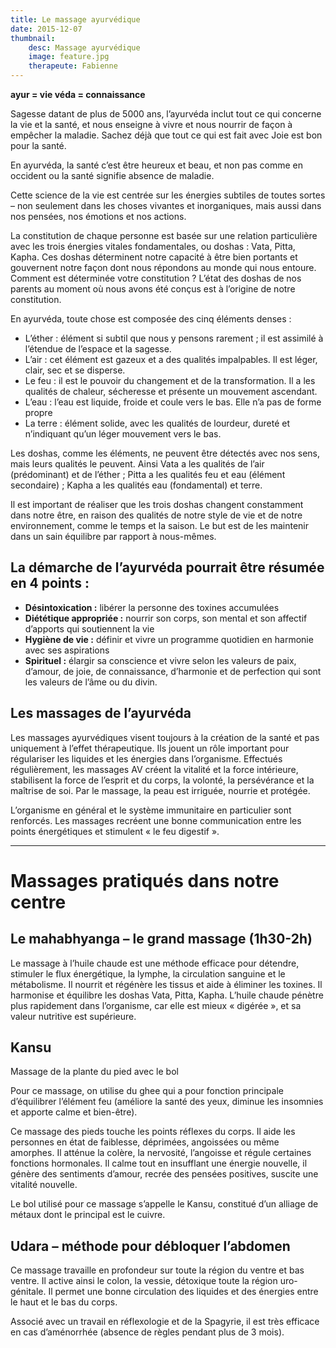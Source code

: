 ```yaml
---
title: Le massage ayurvédique
date: 2015-12-07
thumbnail:
    desc: Massage ayurvédique
    image: feature.jpg
    therapeute: Fabienne
---
```


**ayur = vie
véda = connaissance**

Sagesse datant de plus de 5000 ans, l’ayurvéda inclut tout ce qui concerne la vie et la santé, et nous enseigne à vivre et nous nourrir de façon à empêcher la maladie. Sachez déjà que tout ce qui est fait avec Joie est bon pour la santé.

En ayurvéda, la santé c’est être heureux et beau, et non pas comme en occident ou la santé signifie absence de maladie.

Cette science de la vie est centrée sur les énergies subtiles de toutes sortes – non seulement dans les choses vivantes et inorganiques, mais aussi dans nos pensées, nos émotions et nos actions.

La constitution de chaque personne est basée sur une relation particulière avec les trois énergies vitales fondamentales, ou doshas : Vata, Pitta, Kapha. Ces doshas déterminent notre capacité à être bien portants et gouvernent notre façon dont nous répondons au monde qui nous entoure. Comment est déterminée votre constitution ? L’état des doshas de nos parents au moment où nous avons été conçus est à l’origine de notre constitution.

En ayurvéda, toute chose est composée des cinq éléments denses :

  * L’éther : élément si subtil que nous y pensons rarement ; il est assimilé à l’étendue de l’espace et la sagesse.
  * L’air : cet élément est gazeux et a des qualités impalpables. Il est léger, clair, sec et se disperse.
  * Le feu : il est le pouvoir du changement et de la transformation. Il a les qualités de chaleur, sécheresse et présente un mouvement ascendant.
  * L’eau : l’eau est liquide, froide et coule vers le bas. Elle n’a pas de forme propre
  * La terre : élément solide, avec les qualités de lourdeur, dureté et n’indiquant qu’un léger mouvement vers le bas.

Les doshas, comme les éléments, ne peuvent être détectés avec nos sens, mais leurs qualités le peuvent. Ainsi Vata a les qualités de l’air (prédominant) et de l’éther ; Pitta a les qualités feu et eau (élément secondaire) ; Kapha a les qualités eau (fondamental) et terre.

Il est important de réaliser que les trois doshas changent constamment dans notre être, en raison des qualités de notre style de vie et de notre environnement, comme le temps et la saison. Le but est de les maintenir dans un sain équilibre par rapport à nous-mêmes.

## La démarche de l’ayurvéda pourrait être résumée en 4 points :

  * **Désintoxication :** libérer la personne des toxines accumulées
  * **Diététique appropriée :** nourrir son corps, son mental et son affectif d’apports qui soutiennent la vie
  * **Hygiène de vie :** définir et vivre un programme quotidien en harmonie avec ses aspirations
  * **Spirituel :** élargir sa conscience et vivre selon les valeurs de paix, d’amour, de joie, de connaissance, d’harmonie et de perfection qui sont les valeurs de l’âme ou du divin.

## Les massages de l’ayurvéda

Les massages ayurvédiques visent toujours à la création de la santé et pas uniquement à l’effet thérapeutique. Ils jouent un rôle important pour régulariser les liquides et les énergies dans l’organisme. Effectués régulièrement, les massages AV créent la vitalité et la force intérieure, stabilisent la force de l’esprit et du corps, la volonté, la persévérance et la maîtrise de soi. Par le massage, la peau est irriguée, nourrie et protégée.

L’organisme en général et le système immunitaire en particulier sont renforcés. Les massages recréent une bonne communication entre les points énergétiques et stimulent « le feu digestif ».

* * *

# Massages pratiqués dans notre centre

## Le mahabhyanga – le grand massage (1h30-2h)

Le massage à l’huile chaude est une méthode efficace pour détendre, stimuler le flux énergétique, la lymphe, la circulation sanguine et le métabolisme. Il nourrit et régénère les tissus et aide à éliminer les toxines. Il harmonise et équilibre les doshas Vata, Pitta, Kapha. L’huile chaude pénètre plus rapidement dans l’organisme, car elle est mieux « digérée », et sa valeur nutritive est supérieure.

## Kansu

Massage de la plante du pied avec le bol

Pour ce massage, on utilise du ghee qui a pour fonction principale d’équilibrer l’élément feu (améliore la santé des yeux, diminue les insomnies et apporte calme et bien-être).

Ce massage des pieds touche les points réflexes du corps. Il aide les personnes en état de faiblesse, déprimées, angoissées ou même amorphes. Il atténue la colère, la nervosité, l’angoisse et régule certaines fonctions hormonales. Il calme tout en insufflant une énergie nouvelle, il génère des sentiments d’amour, recrée des pensées positives, suscite une vitalité nouvelle.

Le bol utilisé pour ce massage s’appelle le Kansu, constitué d’un alliage de métaux dont le principal est le cuivre.

## Udara – méthode pour débloquer l’abdomen

Ce massage travaille en profondeur sur toute la région du ventre et bas ventre. Il active ainsi le colon, la vessie, détoxique toute la région uro-génitale. Il permet une bonne circulation des liquides et des énergies entre le haut et le bas du corps.

Associé avec un travail en réflexologie et de la Spagyrie, il est très efficace en cas d’aménorrhée (absence de règles pendant plus de 3 mois).
